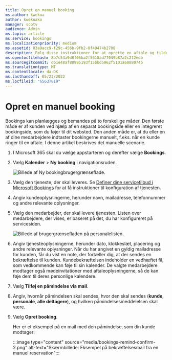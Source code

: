 ```yaml
---
title: Opret en manuel booking
ms.author: kwekua
author: kwekuako
manager: scotv
audience: Admin
ms.topic: article
ms.service: bookings
ms.localizationpriority: medium
ms.assetid: 03a9acc9-f29c-456b-9fb2-0f49474b2708
description: Følg disse instruktioner for at oprette en aftale og tildele en medarbejder via appen Microsoft Bookings.
ms.openlocfilehash: 8b7c54a9d8f06ba2f5618ad77049b87a2c212edb
ms.sourcegitcommit: db1e48af88995193f15bbd5962f5101a6088074b
ms.translationtype: MT
ms.contentlocale: da-DK
ms.lasthandoff: 05/23/2022
ms.locfileid: "65637819"
---
```

# <a name="create-a-manual-booking"></a>Opret en manuel booking

Bookings kan planlægges og bemandes på to forskellige måder. Den første måde er af kunden ved hjælp af en separat bookingside eller en integreret bookingside, som du føjer til dit websted. Den anden måde er, at du eller en af dine medarbejdere indtaster bookingerne manuelt, f.eks. når en kunde ringer til en aftale. I denne artikel beskrives det manuelle scenarie.

1. I Microsoft 365 skal du vælge appstarteren og derefter vælge **Bookings**.

1. Vælg **Kalender** \> **Ny booking** i navigationsruden.

   ![Billede af Ny bookingbrugergrænseflade.](../media/bookings-newbooking.png)

1. Vælg den tjeneste, der skal leveres. Se [Definer dine servicetilbud i Microsoft Bookings](define-service-offerings.md) for at få instruktioner til konfiguration af tjenesten.

1. Angiv kundeoplysningerne, herunder navn, mailadresse, telefonnummer og andre relevante oplysninger.

1. Vælg den medarbejder, der skal levere tjenesten. Listen over medarbejdere, der vises, er baseret på det, du har konfigureret på servicesiden.

   ![Billede af brugergrænsefladen på personalelisten.](../media/bookings-staff-list.png)

1. Angiv tjenesteoplysningerne, herunder dato, klokkeslæt, placering og andre relevante oplysninger. Når du har angivet en gyldig mailadresse for kunden, får du vist en note, der fortæller dig, at der sendes en bekræftelse til kunden. Kundebekræftelsen indeholder en vedhæftet fil, som vedkommende kan føje til sin kalender. De valgte medarbejdere modtager også mødeinvitationer med aftaleoplysningerne, så de kan føje dem til deres personlige kalendere.

1. Vælg **Tilføj en påmindelse via mail**.

1. Angiv, hvornår påmindelsen skal sendes, hvor den skal sendes (**kunde**, **personale**, **alle deltagere**), og hvilken påmindelsesmeddelelsen skal være.

1. Vælg **Opret booking**.

   Her er et eksempel på en mail med den påmindelse, som din kunde modtager:

   :::image type="content" source="media/bookings-remind-confirm-2.png" alt-text="Skærmbillede: Eksempel på bekræftelsesmail fra en manuel reservation":::